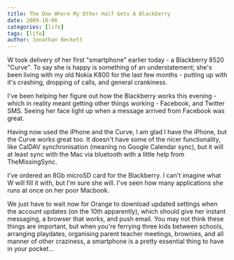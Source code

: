 ```yaml
---
title: The One Where My Other Half Gets A Blackberry
date: 2009-10-06
categories: [life]
tags: [life]
author: Jonathan Beckett
---
```


W took delivery of her first "smartphone" earlier today - a Blackberry 8520 "Curve". To say she is happy is something of an understatement; she's been living with my old Nokia K800 for the last few months - putting up with it's crashing, dropping of calls, and general crankiness.

I've been helping her figure out how the Blackberry works this evening - which in reality meant getting other things working - Facebook, and Twitter SMS. Seeing her face light up when a message arrived from Facebook was great.

Having now used the iPhone and the Curve, I am glad I have the iPhone, but the Curve works great too. It doesn't have some of the nicer functionality, like CalDAV synchronisation (meaning no Google Calendar sync), but it will at least sync with the Mac via bluetooth with a little help from TheMissingSync.

I've ordered an 8Gb microSD card for the Blackberry. I can't imagine what W will fill it with, but I'm sure she will. I've seen how many applications she runs at once on her poor Macbook.

We just have to wait now for Orange to download updated settings when the account updates (on the 10th apparently), which should give her instant messaging, a browser that works, and push email. You may not think these things are important, but when you're ferrying three kids between schools, arranging playdates, organising parent teacher meetings, brownies, and all manner of other craziness, a smartphone is a pretty essential thing to have in your pocket...
